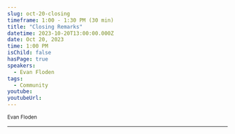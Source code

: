 ```yaml
---
slug: oct-20-closing
timeframe: 1:00 - 1:30 PM (30 min)
title: "Closing Remarks"
datetime: 2023-10-20T13:00:00.000Z
date: Oct 20, 2023
time: 1:00 PM
isChild: false
hasPage: true
speakers:
  - Evan Floden
tags:
  - Community
youtube: 
youtubeUrl: 
---
```

<div className="mb-4">
  <small className="typo-small">
    Evan Floden
  </small>
</div>

<hr className="border-t border-gray-50 mb-4 opacity-20" />
